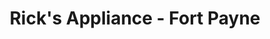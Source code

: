 ---
title: "Rick's Appliance - Fort Payne"
url: /fort-payne/ricks-appliance-fort-payne/
shop: Haushaltsgeräte
---
